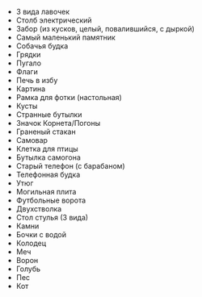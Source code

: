 - 3 вида лавочек
- Столб электрический
- Забор (из кусков, целый, повалившийся, с дыркой)
- Самый маленький памятник
- Собачья будка 
- Грядки
- Пугало
- Флаги
- Печь в избу
- Картина
- Рамка для фотки (настольная)
- Кусты
- Странные бутылки 
- Значок Корнета/Погоны
- Граненый стакан
- Самовар
- Клетка для птицы
- Бутылка самогона
- Старый телефон (с барабаном)
- Телефонная будка
- Утюг 
- Могильная плита
- Футбольные ворота
- Двухстволка 
- Стол стулья (3 вида)
- Камни
- Бочки с водой
- Колодец 
- Меч
- Ворон
- Голубь
- Пес
- Кот